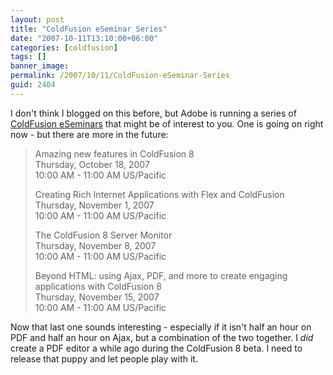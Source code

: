```yaml
---
layout: post
title: "ColdFusion eSeminar Series"
date: "2007-10-11T13:10:00+06:00"
categories: [coldfusion]
tags: []
banner_image: 
permalink: /2007/10/11/ColdFusion-eSeminar-Series
guid: 2404
---
```


I don't think I blogged on this before, but Adobe is running a series of <a href="http://www.adobe.com/cfusion/event/index.cfm?event=detail&id=506273">ColdFusion eSeminars</a> that might be of interest to you. One is going on right now - but there are more in the future:

<blockquote>
Amazing new features in ColdFusion 8<br>
Thursday, October 18, 2007<br>
10:00 AM - 11:00 AM US/Pacific<br>

Creating Rich Internet Applications with Flex and ColdFusion  <br>
Thursday, November 1, 2007<br>
10:00 AM - 11:00 AM US/Pacific<br>

The ColdFusion 8 Server Monitor<br>
Thursday, November 8, 2007<br>
10:00 AM - 11:00 AM US/Pacific<br>

Beyond HTML: using Ajax, PDF, and more to create engaging applications with ColdFusion 8<br>
Thursday, November 15, 2007<br>
10:00 AM - 11:00 AM US/Pacific
</blockquote>

Now that last one sounds interesting - especially if it isn't half an hour on PDF and half an hour on Ajax, but a combination of the two together. I <i>did</i> create a PDF editor a while ago during the ColdFusion 8 beta. I need to release that puppy and let people play with it.